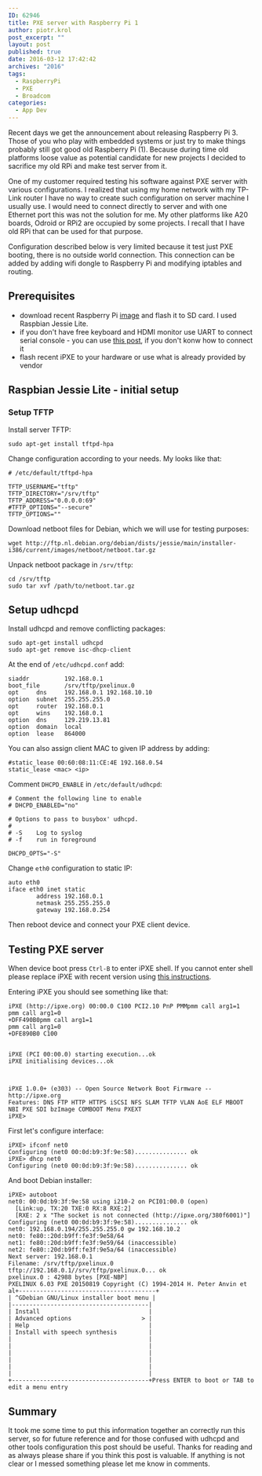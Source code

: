 ```yaml
---
ID: 62946
title: PXE server with Raspberry Pi 1
author: piotr.krol
post_excerpt: ""
layout: post
published: true
date: 2016-03-12 17:42:42
archives: "2016"
tags:
  - RaspberryPi
  - PXE
  - Broadcom
categories:
  - App Dev
---
```

Recent days we get the announcement about releasing Raspberry Pi 3. Those of
you who play with embedded systems or just try to make things probably still
got good old Raspberry Pi (1). Because during time old platforms loose value as
potential candidate for new projects I decided to sacrifice my old RPi and make
test server from it.

One of my customer required testing his software against PXE server with
various configurations. I realized that using my home network with my TP-Link
router I have no way to create such configuration on server machine I usually
use. I would need to connect directly to server and with one Ethernet port this
was not the solution for me. My other platforms like A20 boards, Odroid or RPi2
are occupied by some projects. I recall that I have old RPi that can be used
for that purpose.

Configuration described below is very limited because it test just PXE booting,
there is no outside world connection. This connection can be added by adding
wifi dongle to Raspberry Pi and modifying iptables and routing.

## Prerequisites

* download recent Raspberry Pi
  [image](https://www.raspberrypi.org/downloads/raspbian/) and flash it to SD
  card. I used Raspbian Jessie Lite.
* if you don't have free keyboard and HDMI monitor use UART to connect serial
  console - you can use [this post](http://elinux.org/RPi_Serial_Connection),
  if you don't konw how to connect it
* flash recent iPXE to your hardware or use what is already provided by vendor

## Raspbian Jessie Lite - initial setup


### Setup TFTP

Install server TFTP:

```
sudo apt-get install tftpd-hpa
```

Change configuration according to your needs. My looks like that:

```
# /etc/default/tftpd-hpa

TFTP_USERNAME="tftp"
TFTP_DIRECTORY="/srv/tftp"
TFTP_ADDRESS="0.0.0.0:69"
#TFTP_OPTIONS="--secure"
TFTP_OPTIONS=""
```

Download netboot files for Debian, which we will use for testing purposes:

```
wget http://ftp.nl.debian.org/debian/dists/jessie/main/installer-i386/current/images/netboot/netboot.tar.gz
```

Unpack netboot package in `/srv/tftp`:

```
cd /srv/tftp
sudo tar xvf /path/to/netboot.tar.gz
```

## Setup udhcpd

Install udhcpd and remove conflicting packages:

```
sudo apt-get install udhcpd
sudo apt-get remove isc-dhcp-client
```


At the end of `/etc/udhcpd.conf` add:

```
siaddr          192.168.0.1
boot_file       /srv/tftp/pxelinux.0
opt     dns     192.168.0.1 192.168.10.10
option  subnet  255.255.255.0
opt     router  192.168.0.1
opt     wins    192.168.0.1
option  dns     129.219.13.81
option  domain  local
option  lease   864000
```

You can also assign client MAC to given IP address by adding:

```
#static_lease 00:60:08:11:CE:4E 192.168.0.54
static_lease <mac> <ip>
```

Comment `DHCPD_ENABLE` in `/etc/default/udhcpd`:

```
# Comment the following line to enable
# DHCPD_ENABLED="no"

# Options to pass to busybox' udhcpd.
#
# -S    Log to syslog
# -f    run in foreground

DHCPD_OPTS="-S"
```

Change `eth0` configuration to static IP:

```
auto eth0
iface eth0 inet static
        address 192.168.0.1
        netmask 255.255.255.0
        gateway 192.168.0.254
```

Then reboot device and connect your PXE client device.

## Testing PXE server

When device boot press `Ctrl-B` to enter iPXE shell. If you cannot enter shell
please replace iPXE with recent version using [this instructions](https://www.coreboot.org/IPXE).

Entering iPXE you should see something like that:

```
iPXE (http://ipxe.org) 00:00.0 C100 PCI2.10 PnP PMMpmm call arg1=1
pmm call arg1=0
+DFF490B0pmm call arg1=1
pmm call arg1=0
+DFE890B0 C100


iPXE (PCI 00:00.0) starting execution...ok
iPXE initialising devices...ok



iPXE 1.0.0+ (e303) -- Open Source Network Boot Firmware -- http://ipxe.org
Features: DNS FTP HTTP HTTPS iSCSI NFS SLAM TFTP VLAN AoE ELF MBOOT NBI PXE SDI bzImage COMBOOT Menu PXEXT
iPXE>  
```

First let's configure interface:

```
iPXE> ifconf net0
Configuring (net0 00:0d:b9:3f:9e:58)............... ok
iPXE> dhcp net0
Configuring (net0 00:0d:b9:3f:9e:58)............... ok
```

And boot Debian installer:

```
iPXE> autoboot
net0: 00:0d:b9:3f:9e:58 using i210-2 on PCI01:00.0 (open)
  [Link:up, TX:20 TXE:0 RX:8 RXE:2]
  [RXE: 2 x "The socket is not connected (http://ipxe.org/380f6001)"]
Configuring (net0 00:0d:b9:3f:9e:58)............... ok
net0: 192.168.0.194/255.255.255.0 gw 192.168.10.2
net0: fe80::20d:b9ff:fe3f:9e58/64
net1: fe80::20d:b9ff:fe3f:9e59/64 (inaccessible)
net2: fe80::20d:b9ff:fe3f:9e5a/64 (inaccessible)
Next server: 192.168.0.1
Filename: /srv/tftp/pxelinux.0
tftp://192.168.0.1//srv/tftp/pxelinux.0... ok
pxelinux.0 : 42988 bytes [PXE-NBP]
PXELINUX 6.03 PXE 20150819 Copyright (C) 1994-2014 H. Peter Anvin et al+---------------------------------------+
| ^GDebian GNU/Linux installer boot menu |
|---------------------------------------|
| Install                               |
| Advanced options                    > |
| Help                                  |
| Install with speech synthesis         |
|                                       |
|                                       |
|                                       |
|                                       |
|                                       |
|                                       |
+---------------------------------------+Press ENTER to boot or TAB to edit a menu entry     
```

## Summary

It took me some time to put this information together an correctly run this
server, so for future reference and for those confused with udhcpd and other
tools configuration this post should be useful. Thanks for reading and as
always please share if you think this post is valuable. If anything is not
clear or I messed something please let me know in comments.

